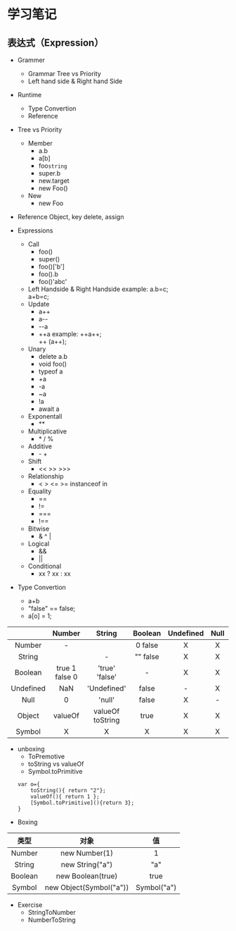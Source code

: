 # 学习笔记
## 表达式（Expression）
* Grammer
    * Grammar Tree vs Priority
    * Left hand side & Right hand Side
* Runtime 
    * Type Convertion
    * Reference

* Tree vs Priority
    * Member
        * a.b
        * a[b]
        * foo``string``
        * super.b
        * new.target
        * new Foo()
    * New
        * new Foo

* Reference
Object, key
delete, assign

* Expressions
    * Call
        * foo()
        * super()
        * foo()['b']
        * foo().b
        * foo()'abc'
    * Left Handside & Right Handside
        example: a.b=c;<br/>a+b=c;
    * Update
        * a++
        * a--
        * --a
        * ++a
        example: ++a++; <br/> ++ (a++);
    * Unary
        * delete a.b
        * void foo()
        * typeof a
        * +a
        * -a
        * ~a
        * !a
        * await a
    * Exponentall
        * \**
    * Multiplicative
        * \* / %
    * Additive
        *  \- \+
    * Shift
        * << >> >>>
    * Relationship
        * < > <= >= instanceof in
    * Equality
        * ==
        * !=
        * ===
        * !==
    * Bitwise
        * & ^ |
    * Logical
        * &&
        * ||
    * Conditional
        * xx ? xx : xx

* Type Convertion
    * a+b
    * "false" == false;
    * a[o] = 1;

&nbsp;|Number|String|Boolean|Undefined|Null|Object|Symbol
:--:|:--:|:--:|:--:|:--:|:--:|:--:|:--:
Number|-|&nbsp;|0 false|X|X|Boxing|X
String|&nbsp;|-|"" false|X|X|Boxing|X
Boolean|true 1<br/> false 0|'true'<br/>'false'|-|X|X|Boxing|X
Undefined|NaN|'Undefined'|false|-|X|X|X
Null|0|'null'|false|X|-|X|X
Object|valueOf|valueOf<br/>toString|true|X|X|-|X
Symbol|X|X|X|X|X|Boxing|-

* unboxing
    * ToPremotive
    * toString vs valueOf
    * Symbol.toPrimitive
    ```
    var o={
        toString(){ return "2"};
        valueOf(){ return 1 };
        [Symbol.toPrimitive](){return 3};
    }
    ```
* Boxing

类型|对象|值
:--:|:--:|:--:
Number|new Number(1)|1
String|new String("a")|"a"
Boolean|new Boolean(true)|true
Symbol|new Object(Symbol("a"))|Symbol("a")

* Exercise
    * StringToNumber
    * NumberToString
